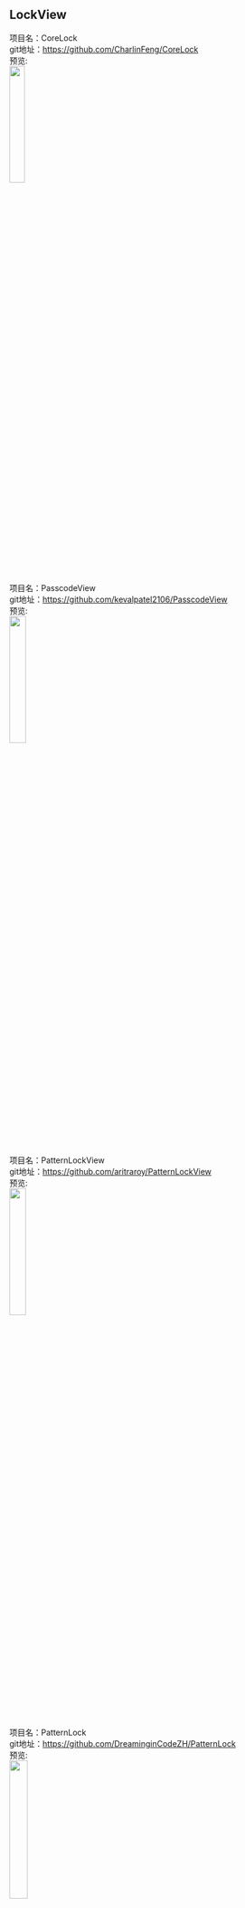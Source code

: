 ## LockView


项目名：CoreLock<br>
git地址：https://github.com/CharlinFeng/CoreLock<br>
预览:<br>
<img src="https://github.com/CharlinFeng/CoreLock/raw/master/CoreLock/core.gif" width="23%"/>

项目名：PasscodeView<br>
git地址：https://github.com/kevalpatel2106/PasscodeView<br>
预览:<br>
<img src="https://github.com/kevalpatel2106/PasscodeView/raw/master/resource/pin_success.gif" width="24%"/>

项目名：PatternLockView<br>
git地址：https://github.com/aritraroy/PatternLockView<br>
预览:<br>
<img src="https://github.com/aritraroy/PatternLockView/raw/master/screenshots/pattern_lock_view_2_small.gif?raw=true" width="24%"/>

项目名：PatternLock<br>
git地址：https://github.com/DreaminginCodeZH/PatternLock<br>
预览:<br>
<img src="https://github.com/DreaminginCodeZH/PatternLock/raw/master/screenshot/sample-1.png" width="25%"/>
